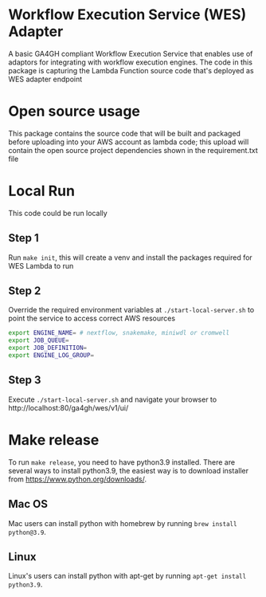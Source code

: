 # Workflow Execution Service (WES) Adapter

A basic GA4GH compliant Workflow Execution Service that enables use of adaptors for integrating with workflow execution engines.
The code in this package is capturing the Lambda Function source code that's deployed as WES adapter endpoint


# Open source usage
This package contains the source code that will be built and packaged before uploading into your AWS account as lambda code; this upload will contain the open source project dependencies shown in the requirement.txt file

# Local Run

This code could be run locally

## Step 1

Run `make init`, this will create a venv and install the packages required for WES Lambda to run

## Step 2

Override the required environment variables at `./start-local-server.sh` to point the service to access correct AWS resources

```bash
export ENGINE_NAME= # nextflow, snakemake, miniwdl or cromwell
export JOB_QUEUE=
export JOB_DEFINITION=
export ENGINE_LOG_GROUP=
```

## Step 3

Execute `./start-local-server.sh` and navigate your browser to http://localhost:80/ga4gh/wes/v1/ui/

# Make release

To run `make release`, you need to have python3.9 installed.
There are several ways to install python3.9, the easiest way is to download installer from
https://www.python.org/downloads/.

## Mac OS
Mac users can install python with homebrew by running `brew install python@3.9`.

## Linux
Linux's users can install python with apt-get by running `apt-get install python3.9`.
